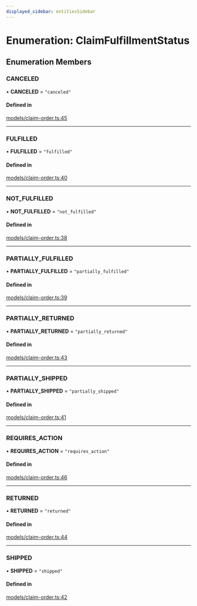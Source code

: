 ```yaml
---
displayed_sidebar: entitiesSidebar
---
```


# Enumeration: ClaimFulfillmentStatus

## Enumeration Members

### CANCELED

• **CANCELED** = ``"canceled"``

#### Defined in

[models/claim-order.ts:45](https://github.com/medusajs/medusa/blob/3efeb6b84/packages/medusa/src/models/claim-order.ts#L45)

___

### FULFILLED

• **FULFILLED** = ``"fulfilled"``

#### Defined in

[models/claim-order.ts:40](https://github.com/medusajs/medusa/blob/3efeb6b84/packages/medusa/src/models/claim-order.ts#L40)

___

### NOT\_FULFILLED

• **NOT\_FULFILLED** = ``"not_fulfilled"``

#### Defined in

[models/claim-order.ts:38](https://github.com/medusajs/medusa/blob/3efeb6b84/packages/medusa/src/models/claim-order.ts#L38)

___

### PARTIALLY\_FULFILLED

• **PARTIALLY\_FULFILLED** = ``"partially_fulfilled"``

#### Defined in

[models/claim-order.ts:39](https://github.com/medusajs/medusa/blob/3efeb6b84/packages/medusa/src/models/claim-order.ts#L39)

___

### PARTIALLY\_RETURNED

• **PARTIALLY\_RETURNED** = ``"partially_returned"``

#### Defined in

[models/claim-order.ts:43](https://github.com/medusajs/medusa/blob/3efeb6b84/packages/medusa/src/models/claim-order.ts#L43)

___

### PARTIALLY\_SHIPPED

• **PARTIALLY\_SHIPPED** = ``"partially_shipped"``

#### Defined in

[models/claim-order.ts:41](https://github.com/medusajs/medusa/blob/3efeb6b84/packages/medusa/src/models/claim-order.ts#L41)

___

### REQUIRES\_ACTION

• **REQUIRES\_ACTION** = ``"requires_action"``

#### Defined in

[models/claim-order.ts:46](https://github.com/medusajs/medusa/blob/3efeb6b84/packages/medusa/src/models/claim-order.ts#L46)

___

### RETURNED

• **RETURNED** = ``"returned"``

#### Defined in

[models/claim-order.ts:44](https://github.com/medusajs/medusa/blob/3efeb6b84/packages/medusa/src/models/claim-order.ts#L44)

___

### SHIPPED

• **SHIPPED** = ``"shipped"``

#### Defined in

[models/claim-order.ts:42](https://github.com/medusajs/medusa/blob/3efeb6b84/packages/medusa/src/models/claim-order.ts#L42)
